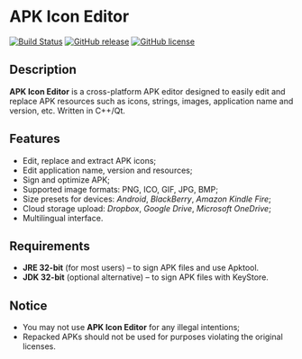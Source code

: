 # APK Icon Editor

[![Build Status](https://travis-ci.org/kefir500/apk-icon-editor.svg)](https://travis-ci.org/kefir500/apk-icon-editor)
[![GitHub release](https://img.shields.io/github/release/kefir500/apk-icon-editor.svg)](https://github.com/kefir500/apk-icon-editor/releases/latest)
[![GitHub license](https://img.shields.io/badge/license-GPLv3-blue.svg)](https://raw.githubusercontent.com/kefir500/apk-icon-editor/master/LICENSE)

## Description
**APK Icon Editor** is a cross-platform APK editor designed to easily edit and replace APK resources such as icons, strings, images, application name and version, etc.
Written in C++/Qt.

## Features
- Edit, replace and extract APK icons;
- Edit application name, version and resources;
- Sign and optimize APK;
- Supported image formats: PNG, ICO, GIF, JPG, BMP;
- Size presets for devices: *Android*, *BlackBerry*, *Amazon Kindle Fire*;
- Cloud storage upload: *Dropbox*, *Google Drive*, *Microsoft OneDrive*;
- Multilingual interface.

## Requirements
- **JRE 32-bit** (for most users) – to sign APK files and use Apktool.
- **JDK 32-bit** (optional alternative) – to sign APK files with KeyStore.

## Notice
- You may not use **APK Icon Editor** for any illegal intentions;
- Repacked APKs should not be used for purposes violating the original licenses.
